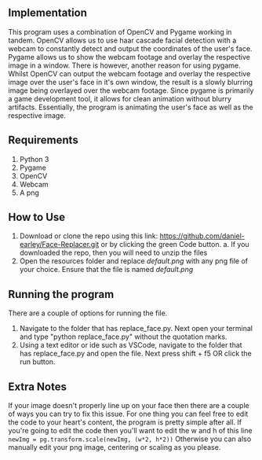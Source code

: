 ## Implementation
This program uses a combination of OpenCV and Pygame working in tandem. OpenCV allows us to use haar cascade facial detection with a webcam to constantly detect and output the coordinates of the user's face. Pygame allows us to show the webcam footage and overlay the respective image in a window. There is however, another reason for using pygame. Whilst OpenCV can output the webcam footage and overlay the respective image over the user's face in it's own window, the result is a slowly blurring image being overlayed over the webcam footage. Since pygame is primarily a game development tool, it allows for clean animation without blurry artifacts. Essentially, the program is animating the user's face as well as the respective image.

## Requirements
1. Python 3
2. Pygame
3. OpenCV
4. Webcam
5. A png 

## How to Use
1. Download or clone the repo using this link: https://github.com/daniel-earley/Face-Replacer.git or by clicking the green Code button.
    a. If you downloaded the repo, then you will need to unzip the files
2. Open the resources folder and replace *default.png* with any png file of your choice. Ensure that the file is named *default.png*

## Running the program
There are a couple of options for running the file.
1. Navigate to the folder that has replace_face.py. Next open your terminal and type "python replace_face.py" without the quotation marks.
2. Using a text editor or ide such as VSCode, navigate to the folder that has replace_face.py and open the file. Next press shift + f5 OR click the run button.

## Extra Notes
If your image doesn't properly line up on your face then there are a couple of ways you can try to fix this issue. For one thing you can feel free to edit the code to your heart's content, the program is pretty simple after all. If you're going to edit the code then you'll want to edit the w and h of this line ``newImg = pg.transform.scale(newImg, (w*2, h*2))``
Otherwise you can also manually edit your png image, centering or scaling as you please.
